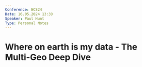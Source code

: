 ```yaml
---
Conference: ECS24
Date: 16.05.2024 13:30
Speaker: Paul Hunt
Type: Personal Notes
---
```


# Where on earth is my data - The Multi-Geo Deep Dive

